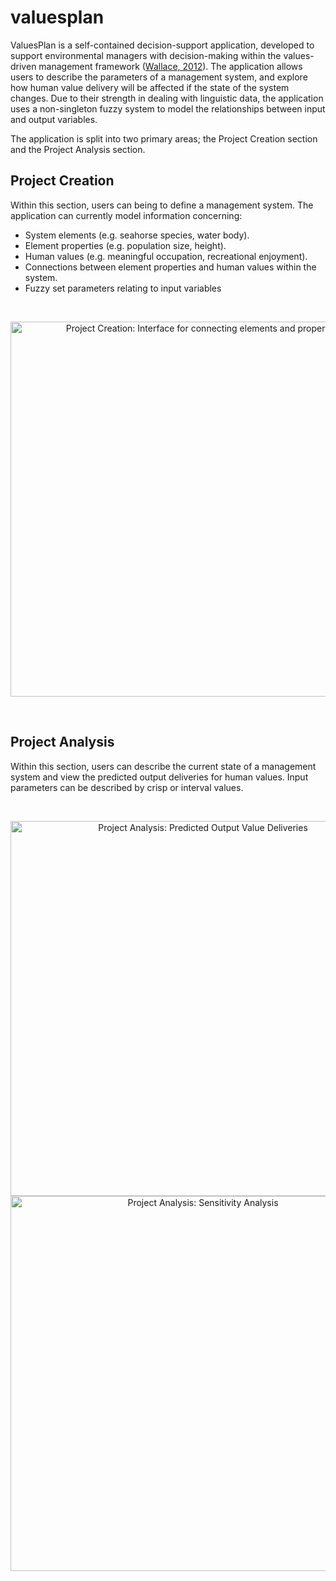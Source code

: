 # valuesplan

ValuesPlan is a self-contained decision-support application, developed to support environmental managers with decision-making within the values-driven management framework ([Wallace, 2012](https://doi.org/10.1016/j.envsci.2011.12.001)). The application allows users to describe the parameters of a management system, and explore how human value delivery will be affected if the state of the system changes. Due to their strength in dealing with linguistic data, the application uses a non-singleton fuzzy system to model the relationships between input and output variables.

The application is split into two primary areas; the Project Creation section and the Project Analysis section.

## Project Creation

Within this section, users can being to define a management system. The application can currently model information concerning:
- System elements (e.g. seahorse species, water body).
- Element properties (e.g. population size, height).
- Human values (e.g. meaningful occupation, recreational enjoyment).
- Connections between element properties and human values within the system.
- Fuzzy set parameters relating to input variables
  
&nbsp;
<div align="center">
  <img width="600" src="https://github.com/user-attachments/assets/750bd3b2-64f1-4a83-8e98-9235fef0bdd2" alt="Project Creation: Interface for connecting elements and properties">
</div>
  
&nbsp;

## Project Analysis

Within this section, users can describe the current state of a management system and view the predicted output deliveries for human values. Input parameters can be described by crisp or interval values.
  
&nbsp;
<div align="center">
<img width="600" src="https://github.com/user-attachments/assets/f6392c13-0f2d-48ab-b7e3-7e09a28247ae" alt="Project Analysis: Predicted Output Value Deliveries">
<img width="600" src="https://github.com/user-attachments/assets/e1378504-0e6a-485a-a6c4-71a847f68a80" alt="Project Analysis: Sensitivity Analysis">
</div>
  
&nbsp;

